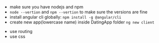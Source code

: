 - make sure you have nodejs and npm
- `node --vertion` and `npm --vertion` to make sure the versions are fine  
- install angular cli globally: `npm install -g @angular/cli`
- create new app(lowercase name) inside DatingApp folder `ng new client`
 * use routing
 * use css